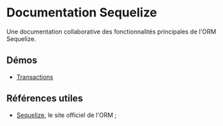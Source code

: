 # Documentation Sequelize

Une documentation collaborative des fonctionnalités principales de l'ORM Sequelize.

## Démos

- [Transactions](./transactions/)

## Références utiles

- [Sequelize](https://sequelize.org/), le site officiel de l'ORM ;